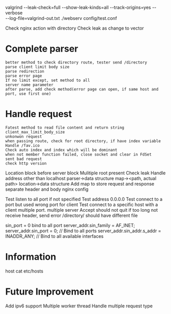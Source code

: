 valgrind --leak-check=full --show-leak-kinds=all --track-origins=yes  --verbose     
     --log-file=valgrind-out.txt          ./webserv config/test.conf

Check nginx action with directory
Check leak as change to vector
    
# Complete parser
    better method to check directory route, tester send /directory
    parse client limit body size
    parse redirection
    parse error page
    If no limit except, set method to all
    server name parameter
    after parse, add check method(error page can open, if same host and port, use first one)
# Handle request
    Fatest method to read file content and return string
    client_max_limit_body_size
    unkonwon request
    when passing route, check for root directory, if have index variable
    Handle /fav.ico
    Check auto index and index which will be dominant
    when not member function failed, close socket and clear in FdSet
    sent bad request
    check http version

Location block before server block
Mulitiple root present
Check leak
Handle address other than localhost
parser->data structure
    map-><path, actual path>
location->data structure
Add map to store request and response
separate header and body
nginx config


Test listen to all port if not specified
Test address 0.0.0.0
Test connect to a port but used wrong port for client
Test connect to a specific host with a client
multiple port.
multiple server
Accept should not quit
if too long not receive header, send error
/directory/ should have different file


sin_port = 0 bind to all port
server_addr.sin_family = AF_INET;
    server_addr.sin_port = 0;  // Bind to all ports
    server_addr.sin_addr.s_addr = INADDR_ANY;  // Bind to all available interfaces

# Information
host cat etc/hosts

# Future Improvement
Add ipv6 support
Multiple worker thread
Handle multiple request type